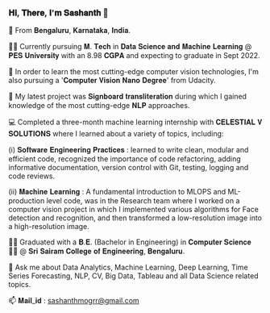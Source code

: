 ### 𝐇𝐢, 𝐓𝐡𝐞𝐫𝐞, 𝐈'𝐦 𝐒𝐚𝐬𝐡𝐚𝐧𝐭𝐡 👋

📍 From 𝐁𝐞𝐧𝐠𝐚𝐥𝐮𝐫𝐮, 𝐊𝐚𝐫𝐧𝐚𝐭𝐚𝐤𝐚, 𝐈𝐧𝐝𝐢𝐚. 

🧑‍🎓 Currently pursuing 𝐌. 𝐓𝐞𝐜𝐡 in 𝐃𝐚𝐭𝐚 𝐒𝐜𝐢𝐞𝐧𝐜𝐞 𝐚𝐧𝐝 𝐌𝐚𝐜𝐡𝐢𝐧𝐞 𝐋𝐞𝐚𝐫𝐧𝐢𝐧𝐠 @ 𝐏𝐄𝐒 𝐔𝐧𝐢𝐯𝐞𝐫𝐬𝐢𝐭𝐲 with an 8.98 𝐂𝐆𝐏𝐀 and expecting to graduate in Sept 2022.

🌱 In order to learn the most cutting-edge computer vision technologies, I'm also pursuing a '𝐂𝐨𝐦𝐩𝐮𝐭𝐞𝐫 𝐕𝐢𝐬𝐢𝐨𝐧 𝐍𝐚𝐧𝐨 𝐃𝐞𝐠𝐫𝐞𝐞' from Udacity.

🔭 My latest project was 𝐒𝐢𝐠𝐧𝐛𝐨𝐚𝐫𝐝 𝐭𝐫𝐚𝐧𝐬𝐥𝐢𝐭𝐞𝐫𝐚𝐭𝐢𝐨𝐧 during which I gained knowledge of the most cutting-edge 𝐍𝐋𝐏 approaches. 

💻 Completed a three-month machine learning internship with 𝐂𝐄𝐋𝐄𝐒𝐓𝐈𝐀𝐋 𝐕 𝐒𝐎𝐋𝐔𝐓𝐈𝐎𝐍𝐒 where I learned about a variety of topics, including:

(i) 𝐒𝐨𝐟𝐭𝐰𝐚𝐫𝐞 𝐄𝐧𝐠𝐢𝐧𝐞𝐞𝐫𝐢𝐧𝐠 𝐏𝐫𝐚𝐜𝐭𝐢𝐜𝐞𝐬 : learned to write clean, modular and efficient code, recognized the   importance of code refactoring, adding informative documentation, version control with Git, testing, logging and code reviews.

(ii) 𝐌𝐚𝐜𝐡𝐢𝐧𝐞 𝐋𝐞𝐚𝐫𝐧𝐢𝐧𝐠 : A fundamental introduction to MLOPS and ML-production level code, was in the Research team where I worked on a computer vision project in which I implemented various algorithms for Face detection and recognition, and then transformed a low-resolution image into a high-resolution image. 

🧑‍🎓 Graduated with a 𝐁.𝐄. (Bachelor in Engineering) in 𝐂𝐨𝐦𝐩𝐮𝐭𝐞𝐫 𝐒𝐜𝐢𝐞𝐧𝐜𝐞 🧑‍💻 @ 𝐒𝐫𝐢 𝐒𝐚𝐢𝐫𝐚𝐦 𝐂𝐨𝐥𝐥𝐞𝐠𝐞 𝐨𝐟 𝐄𝐧𝐠𝐢𝐧𝐞𝐞𝐫𝐢𝐧𝐠, 𝐁𝐞𝐧𝐠𝐚𝐥𝐮𝐫𝐮.

💬 Ask me about Data Analytics, Machine Learning, Deep Learning, Time Series Forecasting, NLP, CV, Big Data, Tableau and all Data Science related topics.

📫 𝐌𝐚𝐢𝐥_𝐢𝐝 : sashanthmogrr@gmail.com
